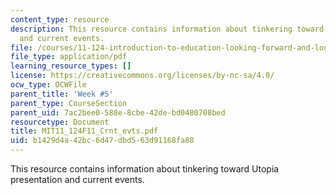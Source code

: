 ```yaml
---
content_type: resource
description: This resource contains information about tinkering toward Utopia presentation
  and current events.
file: /courses/11-124-introduction-to-education-looking-forward-and-looking-back-on-education-fall-2011/b1429d4a42bc6d47dbd563d91168fa88_MIT11_124F11_Crnt_evts.pdf
file_type: application/pdf
learning_resource_types: []
license: https://creativecommons.org/licenses/by-nc-sa/4.0/
ocw_type: OCWFile
parent_title: 'Week #5'
parent_type: CourseSection
parent_uid: 7ac2bee0-588e-8cbe-42de-bd0480708bed
resourcetype: Document
title: MIT11_124F11_Crnt_evts.pdf
uid: b1429d4a-42bc-6d47-dbd5-63d91168fa88
---
```

This resource contains information about tinkering toward Utopia presentation and current events.